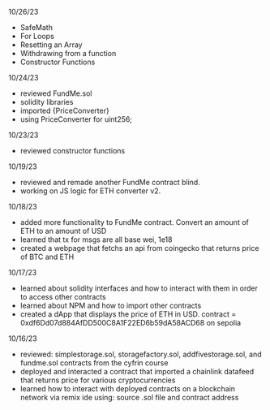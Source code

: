 10/26/23
- SafeMath
- For Loops
- Resetting an Array
- Withdrawing from a function
- Constructor Functions
  
10/24/23
- reviewed FundMe.sol
- solidity libraries
- imported {PriceConverter}
- using PriceConverter for uint256;

10/23/23
- reviewed constructor functions

10/19/23
- reviewed and remade another FundMe contract blind.
- working on JS logic for ETH converter v2.

10/18/23
- added more functionality to FundMe contract. Convert an amount of ETH to an amount of USD
- learned that tx for msgs are all base wei, 1e18
- created a webpage that fetchs an api from coingecko that returns price of BTC and ETH

10/17/23
- learned about solidity interfaces and how to interact with them in order to access other contracts
- learned about NPM and how to import other contracts
- created a dApp that displays the price of ETH in USD. contract = 0xdf6Dd07d884AfDD500C8A1F22ED6b59dA58ACD68 on sepolia

10/16/23
- reviewed: simplestorage.sol, storagefactory.sol, addfivestorage.sol, and fundme.sol contracts from the cyfrin course
- deployed and interacted a contract that imported a chainlink datafeed that returns price for various cryptocurrencies
- learned how to interact with deployed contracts on a blockchain network via remix ide using: source .sol file and contract address
